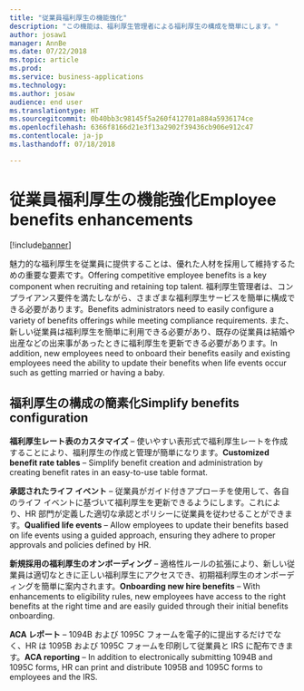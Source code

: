 ```yaml
---
title: "従業員福利厚生の機能強化"
description: "この機能は、福利厚生管理者による福利厚生の構成を簡単にします。"
author: josaw1
manager: AnnBe
ms.date: 07/22/2018
ms.topic: article
ms.prod: 
ms.service: business-applications
ms.technology: 
ms.author: josaw
audience: end user
ms.translationtype: HT
ms.sourcegitcommit: 0b40bb3c98145f5a260f412701a884a5936174ce
ms.openlocfilehash: 6366f8166d21e3f13a2902f39436cb906e912c47
ms.contentlocale: ja-jp
ms.lasthandoff: 07/18/2018

---
```


# <a name="employee-benefits-enhancements"></a><span data-ttu-id="91107-103">従業員福利厚生の機能強化</span><span class="sxs-lookup"><span data-stu-id="91107-103">Employee benefits enhancements</span></span>

[!include[banner](../../includes/banner.md)]

<span data-ttu-id="91107-104">魅力的な福利厚生を従業員に提供することは、優れた人材を採用して維持するための重要な要素です。</span><span class="sxs-lookup"><span data-stu-id="91107-104">Offering competitive employee benefits is a key component when recruiting and retaining top talent.</span></span> <span data-ttu-id="91107-105">福利厚生管理者は、コンプライアンス要件を満たしながら、さまざまな福利厚生サービスを簡単に構成できる必要があります。</span><span class="sxs-lookup"><span data-stu-id="91107-105">Benefits administrators need to easily configure a variety of benefits offerings while meeting compliance requirements.</span></span> <span data-ttu-id="91107-106">また、新しい従業員は福利厚生を簡単に利用できる必要があり、既存の従業員は結婚や出産などの出来事があったときに福利厚生を更新できる必要があります。</span><span class="sxs-lookup"><span data-stu-id="91107-106">In addition, new employees need to onboard their benefits easily and existing employees need the ability to update their benefits when life events occur such as getting married or having a baby.</span></span>

## <a name="simplify-benefits-configuration"></a><span data-ttu-id="91107-107">福利厚生の構成の簡素化</span><span class="sxs-lookup"><span data-stu-id="91107-107">Simplify benefits configuration</span></span>

<span data-ttu-id="91107-108">**福利厚生レート表のカスタマイズ** – 使いやすい表形式で福利厚生レートを作成することにより、福利厚生の作成と管理が簡単になります。</span><span class="sxs-lookup"><span data-stu-id="91107-108">**Customized benefit rate tables** – Simplify benefit creation and administration by creating benefit rates in an easy-to-use table format.</span></span>

<span data-ttu-id="91107-109">**承認されたライフ イベント** – 従業員がガイド付きアプローチを使用して、各自のライフ イベントに基づいて福利厚生を更新できるようにします。これにより、HR 部門が定義した適切な承認とポリシーに従業員を従わせることができます。</span><span class="sxs-lookup"><span data-stu-id="91107-109">**Qualified life events** – Allow employees to update their benefits based on life events using a guided approach, ensuring they adhere to proper approvals and policies defined by HR.</span></span>

<span data-ttu-id="91107-110">**新規採用の福利厚生のオンボーディング** – 適格性ルールの拡張により、新しい従業員は適切なときに正しい福利厚生にアクセスでき、初期福利厚生のオンボーディングを簡単に案内されます。</span><span class="sxs-lookup"><span data-stu-id="91107-110">**Onboarding new hire benefits** – With enhancements to eligibility rules, new employees have access to the right benefits at the right time and are easily guided through their initial benefits onboarding.</span></span>

<span data-ttu-id="91107-111">**ACA レポート** – 1094B および 1095C フォームを電子的に提出するだけでなく、HR は 1095B および 1095C フォームを印刷して従業員と IRS に配布できます。</span><span class="sxs-lookup"><span data-stu-id="91107-111">**ACA reporting** – In addition to electronically submitting 1094B and 1095C forms, HR can print and distribute 1095B and 1095C forms to employees and the IRS.</span></span>

<!--
### Who uses this feature
These features are intended for benefits administrators and employees.
## Status
### Development status
In development
-->

